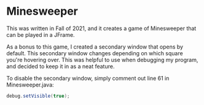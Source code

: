 # Minesweeper

This was written in Fall of 2021, and it creates a game of Minesweeper that can be played in a JFrame. 

As a bonus to this game, I created a secondary window that opens by default. This secondary window changes depending on which square you're hovering over. This was helpful to use when debugging my program, and decided to keep it in as a neat feature.

To disable the secondary window, simply comment out line 61 in Minesweeper.java:
```java
debug.setVisible(true);
```
